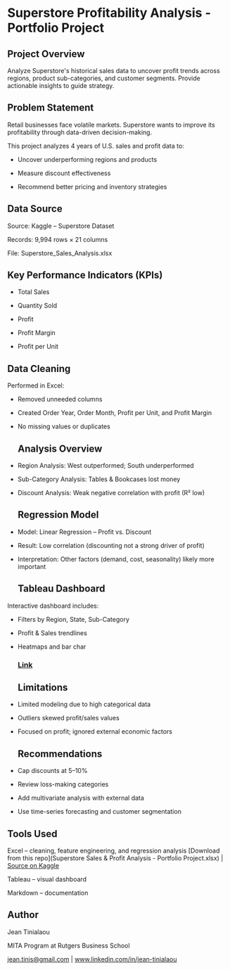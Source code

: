# Superstore Profitability Analysis - Portfolio Project

## Project Overview

 Analyze Superstore's historical sales data to uncover profit trends across regions, product sub-categories, and customer segments. Provide actionable insights to guide strategy.

 ## Problem Statement

 Retail businesses face volatile markets. Superstore wants to improve its profitability through data-driven decision-making.

This project analyzes 4 years of U.S. sales and profit data to:

- Uncover underperforming regions and products

- Measure discount effectiveness

- Recommend better pricing and inventory strategies

## Data Source

Source: Kaggle – Superstore Dataset

Records: 9,994 rows × 21 columns

File: Superstore_Sales_Analysis.xlsx

## Key Performance Indicators (KPIs)

- Total Sales

- Quantity Sold

- Profit

- Profit Margin

- Profit per Unit

## Data Cleaning

Performed in Excel:

- Removed unneeded columns

- Created Order Year, Order Month, Profit per Unit, and Profit Margin

- No missing values or duplicates

  ## Analysis Overview

- Region Analysis: West outperformed; South underperformed

- Sub-Category Analysis: Tables & Bookcases lost money

- Discount Analysis: Weak negative correlation with profit (R² low)

  ## Regression Model

- Model: Linear Regression – Profit vs. Discount

- Result: Low correlation (discounting not a strong driver of profit)

- Interpretation: Other factors (demand, cost, seasonality) likely more important

  ## Tableau Dashboard

Interactive dashboard includes:

- Filters by Region, State, Sub-Category

- Profit & Sales trendlines

- Heatmaps and bar char
  ### [Link](https://public.tableau.com/app/profile/jean.tinialaou/viz/SuperstoreSalesProfitAnalysis_17521953763290/Dashboard1)

  ## Limitations

- Limited modeling due to high categorical data

- Outliers skewed profit/sales values

- Focused on profit; ignored external economic factors

  ## Recommendations

- Cap discounts at 5–10%

- Review loss-making categories

- Add multivariate analysis with external data

- Use time-series forecasting and customer segmentation

 ## Tools Used

 Excel – cleaning, feature engineering, and regression analysis [Download from this repo](Superstore Sales & Profit Analysis - Portfolio Project.xlsx) | [Source on Kaggle](https://www.kaggle.com/datasets/vivek468/superstore-dataset-final)

Tableau – visual dashboard

Markdown – documentation

## Author

Jean Tinialaou

MITA Program at Rutgers Business School

jean.tinis@gmail.com | www.linkedin.com/in/jean-tinialaou  



